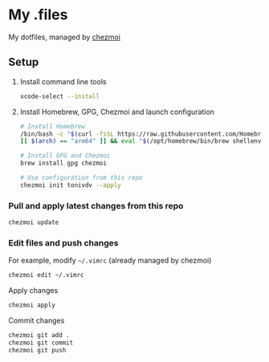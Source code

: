# My .files

My dotfiles, managed by [chezmoi](https://www.chezmoi.io/)

## Setup

1. Install command line tools

   ```sh
   xcode-select --install
   ```

2. Install Homebrew, GPG, Chezmoi and launch configuration

   ```sh
   # Install Homebrew
   /bin/bash -c "$(curl -fsSL https://raw.githubusercontent.com/Homebrew/install/HEAD/install.sh)"
   [[ $(arch) == "arm64" ]] && eval "$(/opt/homebrew/bin/brew shellenv)" || eval "$(/usr/local/bin/brew shellenv)"

   # Install GPG and Chezmoi
   brew install gpg chezmoi

   # Use configuration from this repo
   chezmoi init tonivdv --apply
   ```

### Pull and apply latest changes from this repo

```sh
chezmoi update
```

### Edit files and push changes

For example, modify `~/.vimrc` (already managed by chezmoi)

```sh
chezmoi edit ~/.vimrc
```

Apply changes

```sh
chezmoi apply
```

Commit changes

```sh
chezmoi git add .
chezmoi git commit
chezmoi git push
```